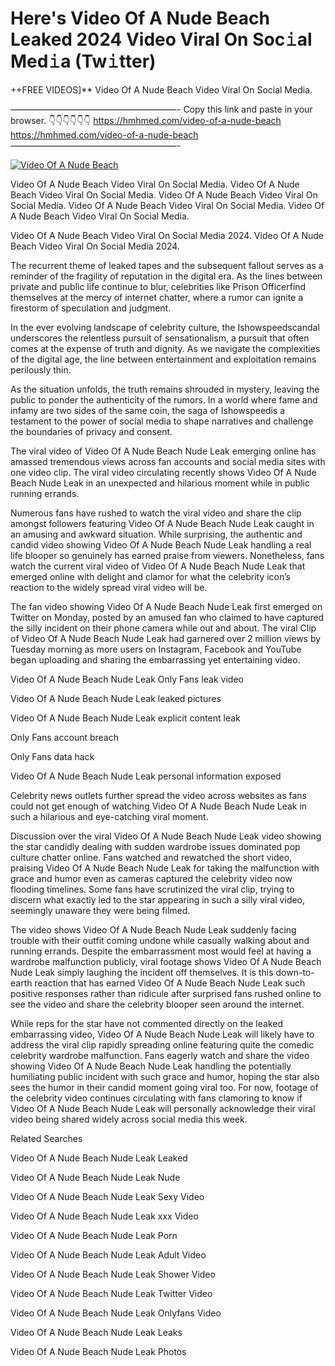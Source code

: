 # Here's Video Of A Nude Beach Leaked 2024 Video Viral On Soc𝚒al Med𝚒a (Tw𝚒tter)

++FREE VIDEOS]** Video Of A Nude Beach Video Viral On Social Media.

———————————————————-
Copy this link and paste in your browser.
👇👇👇👇👇👇
https://hmhmed.com/video-of-a-nude-beach
https://hmhmed.com/video-of-a-nude-beach
———————————————————-

[![Video Of A Nude Beach](https://i.imgur.com/dJHk4Zq.gif)](https://hmhmed.com/video-of-a-nude-beach)

Video Of A Nude Beach Video Viral On Social Media. Video Of A Nude Beach Video Viral On Social Media. Video Of A Nude Beach Video Viral On Social Media. Video Of A Nude Beach Video Viral On Social Media. Video Of A Nude Beach Video Viral On Social Media.

Video Of A Nude Beach Video Viral On Social Media 2024. Video Of A Nude Beach Video Viral On Social Media 2024.

The recurrent theme of leaked tapes and the subsequent fallout serves as a reminder of the fragility of reputation in the digital era. As the lines between private and public life continue to blur, celebrities like Prison Officerfind themselves at the mercy of internet chatter, where a rumor can ignite a firestorm of speculation and judgment.

In the ever evolving landscape of celebrity culture, the Ishowspeedscandal underscores the relentless pursuit of sensationalism, a pursuit that often comes at the expense of truth and dignity. As we navigate the complexities of the digital age, the line between entertainment and exploitation remains perilously thin.

As the situation unfolds, the truth remains shrouded in mystery, leaving the public to ponder the authenticity of the rumors. In a world where fame and infamy are two sides of the same coin, the saga of Ishowspeedis a testament to the power of social media to shape narratives and challenge the boundaries of privacy and consent.

The viral video of Video Of A Nude Beach Nude Leak emerging online has amassed tremendous views across fan accounts and social media sites with one video clip. The viral video circulating recently shows Video Of A Nude Beach Nude Leak in an unexpected and hilarious moment while in public running errands.

Numerous fans have rushed to watch the viral video and share the clip amongst followers featuring Video Of A Nude Beach Nude Leak caught in an amusing and awkward situation. While surprising, the authentic and candid video showing Video Of A Nude Beach Nude Leak handling a real life blooper so genuinely has earned praise from viewers. Nonetheless, fans watch the current viral video of Video Of A Nude Beach Nude Leak that emerged online with delight and clamor for what the celebrity icon’s reaction to the widely spread viral video will be.

The fan video showing Video Of A Nude Beach Nude Leak first emerged on Twitter on Monday, posted by an amused fan who claimed to have captured the silly incident on their phone camera while out and about. The viral Clip of Video Of A Nude Beach Nude Leak had garnered over 2 million views by Tuesday morning as more users on Instagram, Facebook and YouTube began uploading and sharing the embarrassing yet entertaining video.

Video Of A Nude Beach Nude Leak Only Fans leak video

Video Of A Nude Beach Nude Leak leaked pictures

Video Of A Nude Beach Nude Leak explicit content leak

Only Fans account breach

Only Fans data hack

Video Of A Nude Beach Nude Leak personal information exposed

Celebrity news outlets further spread the video across websites as fans could not get enough of watching Video Of A Nude Beach Nude Leak in such a hilarious and eye-catching viral moment.

Discussion over the viral Video Of A Nude Beach Nude Leak video showing the star candidly dealing with sudden wardrobe issues dominated pop culture chatter online. Fans watched and rewatched the short video, praising Video Of A Nude Beach Nude Leak for taking the malfunction with grace and humor even as cameras captured the celebrity video now flooding timelines. Some fans have scrutinized the viral clip, trying to discern what exactly led to the star appearing in such a silly viral video, seemingly unaware they were being filmed.

The video shows Video Of A Nude Beach Nude Leak suddenly facing trouble with their outfit coming undone while casually walking about and running errands. Despite the embarrassment most would feel at having a wardrobe malfunction publicly, viral footage shows Video Of A Nude Beach Nude Leak simply laughing the incident off themselves. It is this down-to-earth reaction that has earned Video Of A Nude Beach Nude Leak such positive responses rather than ridicule after surprised fans rushed online to see the video and share the celebrity blooper seen around the internet.

While reps for the star have not commented directly on the leaked embarrassing video, Video Of A Nude Beach Nude Leak will likely have to address the viral clip rapidly spreading online featuring quite the comedic celebrity wardrobe malfunction. Fans eagerly watch and share the video showing Video Of A Nude Beach Nude Leak handling the potentially humiliating public incident with such grace and humor, hoping the star also sees the humor in their candid moment going viral too. For now, footage of the celebrity video continues circulating with fans clamoring to know if Video Of A Nude Beach Nude Leak will personally acknowledge their viral video being shared widely across social media this week.

Related Searches

Video Of A Nude Beach Nude Leak Leaked

Video Of A Nude Beach Nude Leak Nude

Video Of A Nude Beach Nude Leak Sexy Video

Video Of A Nude Beach Nude Leak xxx Video

Video Of A Nude Beach Nude Leak Porn

Video Of A Nude Beach Nude Leak Adult Video

Video Of A Nude Beach Nude Leak Shower Video

Video Of A Nude Beach Nude Leak Twitter Video

Video Of A Nude Beach Nude Leak Onlyfans Video

Video Of A Nude Beach Nude Leak Leaks

Video Of A Nude Beach Nude Leak Photos